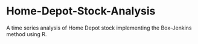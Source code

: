 # Home-Depot-Stock-Analysis
A time series analysis of Home Depot stock implementing the Box-Jenkins method using R. 
